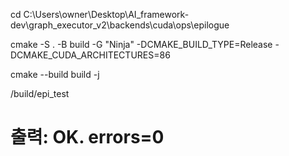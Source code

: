 cd C:\Users\owner\Desktop\AI_framework-dev\graph_executor_v2\backends\cuda\ops\epilogue

cmake -S . -B build -G "Ninja" -DCMAKE_BUILD_TYPE=Release -DCMAKE_CUDA_ARCHITECTURES=86

cmake --build build -j

/build/epi_test  
# 출력: OK. errors=0
